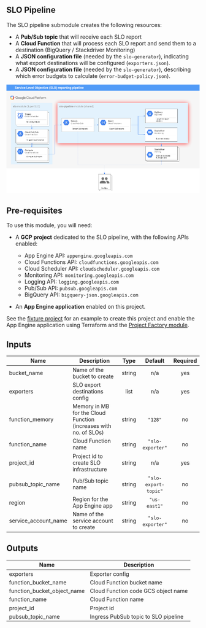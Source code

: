 ## SLO Pipeline

The SLO pipeline submodule creates the following resources:

* A **Pub/Sub topic** that will receive each SLO report
* A **Cloud Function** that will process each SLO report and send them to a
  destination (BigQuery / Stackdriver Monitoring)
* A **JSON configuration file** (needed by the `slo-generator`), indicating what
  export destinations will be configured (`exporters.json`).
* A **JSON configuration file** (needed by the `slo-generator`), describing
  which error budgets to calculate (`error-budget-policy.json`).

![Architecture](./diagram.png)

## Pre-requisites
To use this module, you will need:

- A **GCP project** dedicated to the SLO pipeline, with the following APIs enabled:
  - App Engine API: `appengine.googleapis.com`
  - Cloud Functions API: `cloudfunctions.googleapis.com`
  - Cloud Scheduler API: `cloudscheduler.googleapis.com`
  - Monitoring API: `monitoring.googleapis.com`
  - Logging API: `logging.googleapis.com`
  - Pub/Sub API: `pubsub.googleapis.com`
  - BigQuery API: `bigquery-json.googleapis.com`

- An **App Engine application** enabled on this project.

See the [fixture project](../../test/setup/main.tf) for an example to create this project and enable the App Engine application using Terraform and the [Project Factory module](https://github.com/terraform-google-modules/terraform-google-project-factory).

<!-- BEGINNING OF PRE-COMMIT-TERRAFORM DOCS HOOK -->
## Inputs

| Name | Description | Type | Default | Required |
|------|-------------|:----:|:-----:|:-----:|
| bucket\_name | Name of the bucket to create | string | n/a | yes |
| exporters | SLO export destinations config | list | n/a | yes |
| function\_memory | Memory in MB for the Cloud Function (increases with no. of SLOs) | string | `"128"` | no |
| function\_name | Cloud Function name | string | `"slo-exporter"` | no |
| project\_id | Project id to create SLO infrastructure | string | n/a | yes |
| pubsub\_topic\_name | Pub/Sub topic name | string | `"slo-export-topic"` | no |
| region | Region for the App Engine app | string | `"us-east1"` | no |
| service\_account\_name | Name of the service account to create | string | `"slo-exporter"` | no |

## Outputs

| Name | Description |
|------|-------------|
| exporters | Exporter config |
| function\_bucket\_name | Cloud Function bucket name |
| function\_bucket\_object\_name | Cloud Function code GCS object name |
| function\_name | Cloud Function name |
| project\_id | Project id |
| pubsub\_topic\_name | Ingress PubSub topic to SLO pipeline |

<!-- END OF PRE-COMMIT-TERRAFORM DOCS HOOK -->
